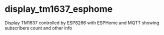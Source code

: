 # display_tm1637_esphome
Display TM1637 controlled by ESP8266 with ESPHome and MQTT showing subscribers count and other info
